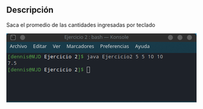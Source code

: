 ## Descripción 

Saca el promedio de las cantidades ingresadas por teclado 

![Ejemplo](/assets/S2/Excp_2.png)
